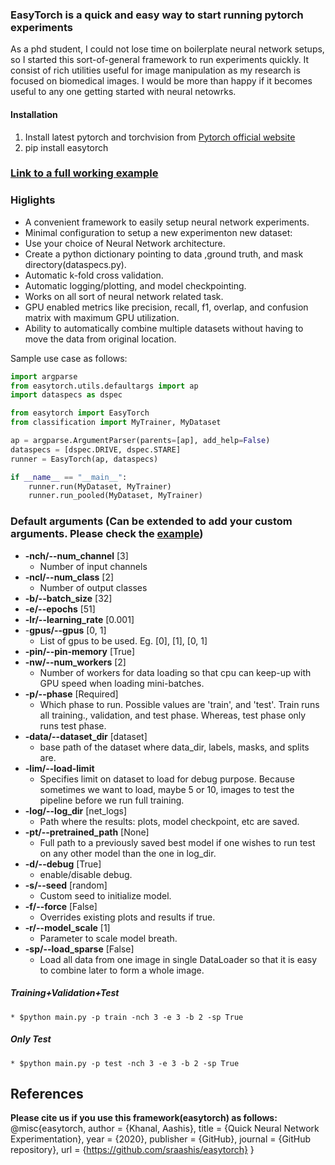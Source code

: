 ### EasyTorch is a quick and easy way to start running pytorch experiments
As a phd student, I could not lose time on boilerplate neural network setups, so I started this sort-of-general framework to run experiments quickly. 
It consist of rich utilities useful for image manipulation as my research is focused on biomedical images. I would be more than happy if it becomes useful to any one getting started with neural netowrks.

#### Installation
1. Install latest pytorch and torchvision from [Pytorch official website](https://pytorch.org/)
2. pip install easytorch

### [Link to a full working example](https://github.com/sraashis/easytorchexample)

### Higlights
* A convenient framework to easily setup neural network experiments.
* Minimal configuration to setup a new experimenton new dataset:
* Use your choice of Neural Network architecture.
* Create a python dictionary pointing to data ,ground truth, and mask directory(dataspecs.py).
* Automatic k-fold cross validation.
* Automatic logging/plotting, and model checkpointing.
* Works on all sort of neural network related task.
* GPU enabled metrics like precision, recall, f1, overlap, and confusion matrix with maximum GPU utilization.
* Ability to automatically combine multiple datasets without having to move the data from original location.

Sample use case as follows:
```python
import argparse
from easytorch.utils.defaultargs import ap
import dataspecs as dspec

from easytorch import EasyTorch
from classification import MyTrainer, MyDataset

ap = argparse.ArgumentParser(parents=[ap], add_help=False)
dataspecs = [dspec.DRIVE, dspec.STARE]
runner = EasyTorch(ap, dataspecs)

if __name__ == "__main__":
    runner.run(MyDataset, MyTrainer)
    runner.run_pooled(MyDataset, MyTrainer)

```

### Default arguments (Can be extended to add your custom arguments. Please check the [example](https://github.com/sraashis/easytorchexample))
* **-nch/--num_channel** [3]
    * Number of input channels
* **-ncl/--num_class** [2]
    * Number of output classes
* **-b/--batch_size** [32]
* **-e/--epochs** [51]
* **-lr/--learning_rate** [0.001]
* -**gpus/--gpus** [0, 1]
    * List of gpus to be used. Eg. [0], [1], [0, 1]
* **-pin/--pin-memory** [True]
* **-nw/--num_workers** [2]
    * Number of workers for data loading so that cpu can keep-up with GPU speed when loading mini-batches.
* **-p/--phase** [Required]
    * Which phase to run. Possible values are 'train', and 'test'. Train runs all training., validation, and test phase. Whereas, test phase only runs test phase.
* **-data/--dataset_dir** [dataset]
    * base path of the dataset where data_dir, labels, masks, and splits are.
* **-lim/--load-limit**
    * Specifies limit on dataset to load for debug purpose. Because sometimes we want to load, maybe 5 or 10, images to test the pipeline before we run full training.
* **-log/--log_dir** [net_logs]
    * Path where the results: plots, model checkpoint, etc are saved.
* **-pt/--pretrained_path** [None]
    * Full path to a previously saved best model if one wishes to run test on any other model than the one in log_dir.
* **-d/--debug** [True]
    * enable/disable debug.
* **-s/--seed** [random]
    * Custom seed to initialize model.
* **-f/--force** [False]
    * Overrides existing plots and results if true.
* **-r/--model_scale** [1]
    * Parameter to scale model breath.
* **-sp/--load_sparse** [False]
    * Load all data from one image in single DataLoader so that it is easy to combine later to form a whole image.
    
    
##### **Training+Validation+Test**
    * $python main.py -p train -nch 3 -e 3 -b 2 -sp True
##### **Only Test**
    * $python main.py -p test -nch 3 -e 3 -b 2 -sp True

## References
**Please cite us if you use this framework(easytorch) as follows:**
@misc{easytorch,
  author = {Khanal, Aashis},
  title = {Quick Neural Network Experimentation},
  year = {2020},
  publisher = {GitHub},
  journal = {GitHub repository},
  url = {https://github.com/sraashis/easytorch}
}
    
